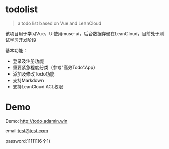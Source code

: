 # todolist

> a todo list based on Vue and LeanCloud

该项目用于学习Vue，UI使用muse-ui，后台数据存储在LeanCloud，目前处于测试学习开发阶段

基本功能：

- 登录及注册功能
- 重要紧急程度分类（参考"高效Todo"App）
- 添加及修改Todo功能
- 支持Markdown
- 支持LeanCloud ACL权限

# Demo

Demo: http://todo.adamin.win

email:test@test.com

password:111111(6个1)
